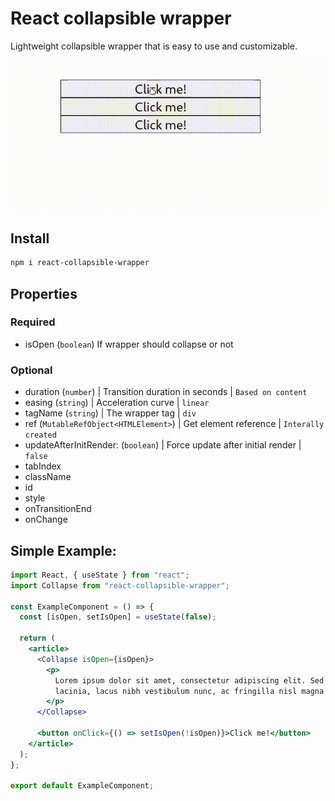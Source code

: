 # React collapsible wrapper

Lightweight collapsible wrapper that is easy to use and customizable.

![screen-gif](https://raw.githubusercontent.com/HenrikDK2/react-collapsible-wrapper/main/example/example.gif)

## Install

```bash
npm i react-collapsible-wrapper
```

## Properties

### Required

- isOpen (`boolean`) If wrapper should collapse or not

### Optional

- duration (`number`) | Transition duration in seconds | `Based on content`
- easing (`string`) | Acceleration curve | `linear`
- tagName (`string`) | The wrapper tag | `div`
- ref (`MutableRefObject<HTMLElement>`) | Get element reference | `Interally created`
- updateAfterInitRender: (`boolean`) | Force update after initial render | `false`
- tabIndex
- className
- id
- style
- onTransitionEnd
- onChange

## Simple Example:

```jsx
import React, { useState } from "react";
import Collapse from "react-collapsible-wrapper";

const ExampleComponent = () => {
  const [isOpen, setIsOpen] = useState(false);

  return (
    <article>
      <Collapse isOpen={isOpen}>
        <p>
          Lorem ipsum dolor sit amet, consectetur adipiscing elit. Sed egestas, mi vel ultrices
          lacinia, lacus nibh vestibulum nunc, ac fringilla nisl magna tempor mi.
        </p>
      </Collapse>

      <button onClick={() => setIsOpen(!isOpen)}>Click me!</button>
    </article>
  );
};

export default ExampleComponent;
```
